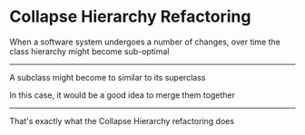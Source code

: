 # Collapse Hierarchy Refactoring

When a software system undergoes a number of changes, over time the class hierarchy might become sub-optimal

***

A subclass might become to similar to its superclass

In this case, it would be a good idea to merge them together

***

That's exactly what the Collapse Hierarchy refactoring does

